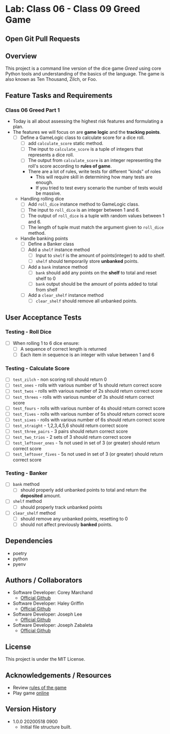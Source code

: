 # Lab: Class 06 - Class 09 Greed Game

## Open Git Pull Requests  

## Overview  
This project is a command line version of the dice game *Greed* using core Python tools and understanding of the basics of the language. The game is also known as Ten Thousand, Zilch, or Foo.  

## Feature Tasks and Requirements  
### Class 06 Greed Part 1  
- Today is all about assessing the highest risk features and formulating a plan.  
- The features we will focus on are <b>game logic</b> and the <b>tracking points</b>.  
    - [ ] Define a GameLogic class to calculate score for a dice roll.  
        - [ ] add `calculate_score` static method.  
        - [ ] The input to `calculate_score` is a tuple of integers that represents a dice roll.  
        - [ ] The output from `calculate_score` is an integer representing the roll's score according to <b>rules of game</b>.  
        - There are a lot of rules, write tests for different "kinds" of roles  
            - This will require skill in determining how many tests are enough.  
            - If you tried to test every scenario the number of tests would be massive.  
    - Handling rolling dice  
      - [ ] Add `roll_dice` instance method to GameLogic class.  
      - [ ] The input to `roll_dice` is an integer between 1 and 6.  
      - [ ] The output of `roll_dice` is a tuple with random values between 1 and 6.  
      - [ ] The length of tuple must match the argument given to `roll_dice` method.  
    - Handle banking points  
      - [ ] Define a Banker class  
      - [ ] Add a `shelf` instance method  
        - [ ] Input to `shelf` is the amount of points(integer) to add to shelf.  
        - [ ] `shelf` should temporarily store <b>unbanked</b> points.  
      - [ ] Add a `bank` instance method  
        - [ ] `bank` should add any points on the <b>shelf</b> to total and reset shelf to 0  
        - [ ] `bank` output should be the amount of points added to total from shelf  
      - [ ] Add a `clear_shelf` instance method  
        - [ ] `clear_shelf` should remove all unbanked points.

## User Acceptance Tests  
### Testing - Roll Dice
- [ ] When rolling 1 to 6 dice ensure:
  - [ ] A sequence of correct length is returned  
  - [ ] Each item in sequence is an integer with value between 1 and 6

### Testing - Calculate Score  
- [ ] `test_zilch` - non scoring roll should return 0  
- [ ] `test_ones` - rolls with various number of 1s should return correct score  
- [ ] `test_twos` - rolls with various number of 2s should return correct score  
- [ ] `test_threes` - rolls with various number of 3s should return correct score  
- [ ] `test_fours` - rolls with various number of 4s should return correct score  
- [ ] `test_fives` - rolls with various number of 5s should return correct score  
- [ ] `test_sixes` - rolls with various number of 6s should return correct score  
- [ ] `test_straight` - 1,2,3,4,5,6 should return correct score  
- [ ] `test_three_pairs` - 3 pairs should return correct score  
- [ ] `test_two_trios` - 2 sets of 3 should return correct score  
- [ ] `test_leftover_ones` - 1s not used in set of 3 (or greater) should return correct score  
- [ ] `test_leftover_fives` - 5s not used in set of 3 (or greater) should return correct score  

### Testing - Banker  
- [ ] `bank` method  
    - [ ] should properly add unbanked points to total and return the <b>deposited</b> amount.  
- [ ] `shelf` method  
  - [ ] should properly track unbanked points  
- [ ] `clear_shelf` method  
  - [ ] should remove any unbanked points, resetting to 0  
  - [ ] should not affect previously <b>banked</b> points.  

## Dependencies  
- poetry  
- python  
- pyenv  

## Authors  / Collaborators
- Software Developer: Corey Marchand  
  - [Official Github](https://github.com/corey-marchand)  
- Software Developer: Haley Griffin  
  - [Official Github](https://github.com/h-griffin)  
- Software Developer: Joseph Lee  
  - [Official Github](https://github.com/josephlee3454)  
- Software Developer: Joseph Zabaleta
  - [Official Github](https://github.com/joseph-zabaleta)  

## License  
This project is under the MIT License.

## Acknowledgements / Resources  
- Review [rules of the game](https://en.wikipedia.org/wiki/Dice_10000)  
- Play game [online](http://www.playonlinedicegames.com/farkle)  

## Version History  
- 1.0.0 20200518 0900
    - Initial file structure built.  

